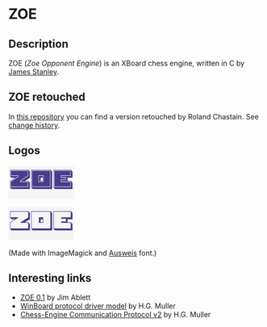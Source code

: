 # ZOE

## Description

ZOE (*Zoe Opponent Engine*) is an XBoard chess engine, written in C by [James Stanley](https://github.com/jes/zoe).

## ZOE retouched

In [this repository](https://github.com/rchastain/zoe) you can find a version retouched by Roland Chastain. See [change history](CHANGES.md).

## Logos

![Image](logo/logo1.gif)  

![Image](logo/logo2.gif)

(Made with ImageMagick and [Ausweis](https://www.dafont.com/ausweis.font) font.)

## Interesting links

* [ZOE 0.1](http://kirr.homeunix.org/chess/engines/Jim%20Ablett/ZOE/) by Jim Ablett
* [WinBoard protocol driver model](http://www.open-aurec.com/wbforum/viewtopic.php?f=24&t=51739) by H.G. Muller
* [Chess-Engine Communication Protocol v2](http://hgm.nubati.net/CECP.html) by H.G. Muller
